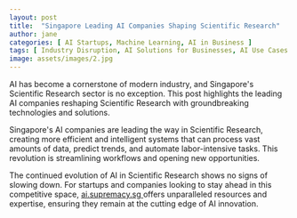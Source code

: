 ```yaml
---
layout: post
title:  "Singapore Leading AI Companies Shaping Scientific Research"
author: jane
categories: [ AI Startups, Machine Learning, AI in Business ]
tags: [ Industry Disruption, AI Solutions for Businesses, AI Use Cases ]
image: assets/images/2.jpg
---
```


AI has become a cornerstone of modern industry, and Singapore's Scientific Research sector is no exception. This post highlights the leading AI companies reshaping Scientific Research with groundbreaking technologies and solutions.

Singapore's AI companies are leading the way in Scientific Research, creating more efficient and intelligent systems that can process vast amounts of data, predict trends, and automate labor-intensive tasks. This revolution is streamlining workflows and opening new opportunities.

The continued evolution of AI in Scientific Research shows no signs of slowing down. For startups and companies looking to stay ahead in this competitive space, <a href="https://ai.supremacy.sg" target="_blank"> ai.supremacy.sg </a> offers unparalleled resources and expertise, ensuring they remain at the cutting edge of AI innovation.
